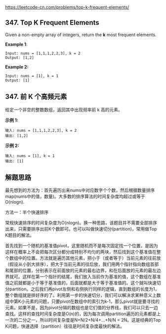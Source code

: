 https://leetcode-cn.com/problems/top-k-frequent-elements/

## 347. Top K Frequent Elements

Given a non-empty array of integers, return the **k** most frequent elements.

**Example 1**:

```
Input: nums = [1,1,1,2,2,3], k = 2
Output: [1,2]
```
**Example 2:**

```
Input: nums = [1], k = 1
Output: [1]
```


## 347. 前 K 个高频元素

给定一个非空的整数数组，返回其中出现频率前 k 高的元素。

**示例 1:**
```
输入: nums = [1,1,1,2,2,3], k = 2
输出: [1,2]
```
**示例 2:**
```
输入: nums = [1], k = 1
输出: [1]
```


## 解题思路

最先想到的方法为：首先遍历出来nums中对应数字个个数，然后根据数量排序map(nums中的值，数量)。大多数的排序算法的时间复杂度均超过或等于O(nlogn). 

方法一：半个快速排序

常规快速排序的时间复杂度为O(nlogn)。换一种思路，该题目并不需要全部排序出来，只需要排序出前K个数即可。也可以叫做快速切分(partition)，常用做Top K题目的解法。

首先找到一个随机的基准值pivot，这里随机而不是每次固定找一个位置，是因为这样在概率上不会把每次区分都分成特别不均匀的两块，然后找到这个基准值在整个数组中的位置。方法就是遍历其他元素，把小于（或者等于）当前元素的往前放（假设从小到大排序），把大于当前元素的往后放，我们用两个指针指向数组首部和尾部的位置，分别表示在前面放的元素的最右边界，和在后面放的元素的最左边界就可。这样在第一个指针的结尾，我们放入当前作为基准的值，这个数组在基准值之前就都是小于等于基准值的，后面就都是大于等于基准值的。这个就叫快速切分partition。之后我们再pivot左侧和右侧执行同样的逻辑，直到数组的长度为1，整个数组就是排好序的了。利用第一步的快速切分，我们可以解决求某种意义上数组中第K小元素的问题，只要pivot在数组中的索引为k-1，那么pivot就是要寻找的元素。如果不是，因为pivot分隔的数组也是它们值的分界线，我们可以只去一边查找。这样的查找时间复杂度是O(n)的，因为每次调用partition遍历的元素都是上一次的二分之一，所以时间复杂度是N+N/2+N/4+...+N/N = 2N。这是经典的Top K问题，快速选择（partition）往往是时间复杂度最快的解法。

